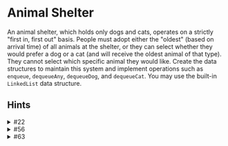 # Animal Shelter

An animal shelter, which holds only dogs and cats, operates on a strictly "first in, first out" basis. People must adopt either the "oldest" (based on arrival time) of all animals at the shelter, or they can select whether they would prefer a dog or a cat (and will receive the oldest animal of that type). They cannot select which specific animal they would like. Create the data structures to maintain this system and implement operations such as `enqueue`, `dequeueAny`, `dequeueDog`, and `dequeueCat`. You may use the built-in `LinkedList` data structure.

## Hints

<details>
    <summary>#22</summary>
    Observe that the oldest animal can always be found at the front of the queue.
</details>

<details>
    <summary>#56</summary>
    We could maintain a `LinkedList` for dogs and a `LinkedList` for cats, and pop from the front of the appropriate list.
</details>

<details>
    <summary>#63</summary>
    How would you maintain a `LinkedList` so that `enqueue` and `dequeueAny` work in `O(1)` time?
</details>
